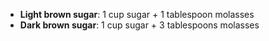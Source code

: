 * **Light brown sugar**: 1 cup sugar + 1 tablespoon molasses
* **Dark brown sugar**: 1 cup sugar + 3 tablespoons molasses
